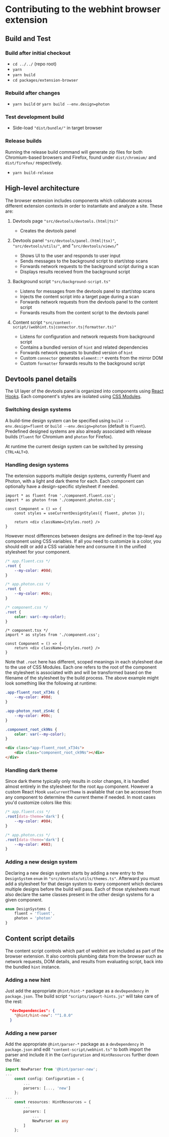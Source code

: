 # Contributing to the webhint browser extension

## Build and Test

### Build after initial checkout

* `cd ../../` (repo root)
* `yarn`
* `yarn build`
* `cd packages/extension-browser`

### Rebuild after changes

* `yarn build` or `yarn build --env.design=photon`

### Test development build

* Side-load `"dist/bundle/"` in target browser

### Release builds

Running the release build command will generate zip files
for both Chromium-based browsers and Firefox, found under
`dist/chromium/` and `dist/firefox/` respectively.

* `yarn build-release`

## High-level architecture

The browser extension includes components which collaborate across
different extension contexts in order to instantiate and analyze a
site. These are:

1. Devtools page `"src/devtools/devtools.(html|ts)"`
   * Creates the devtools panel

2. Devtools panel `"src/devtools/panel.(html|tsx)"`, `"src/devtools/utils/"`,
   and "`src/devtools/views/`"
   * Shows UI to the user and responds to user input
   * Sends messages to the background script to start/stop scans
   * Forwards network requests to the background script during a scan
   * Displays results received from the background script

3. Background script `"src/background-script.ts"`
   * Listens for messages from the devtools panel to start/stop scans
   * Injects the content script into a target page during a scan
   * Forwards network requests from the devtools panel to the content script
   * Forwards results from the content script to the devtools panel

4. Content script `"src/content-script/(webhint.ts|connector.ts|formatter.ts)"`
   * Listens for configuration and network requests from background script
   * Contains a bundled version of `hint` and related dependencies
   * Forwards network requests to bundled version of `hint`
   * Custom `connector` generates `element::*` events from the mirror DOM
   * Custom `formatter` forwards results to the background script

## Devtools panel details

The UI layer of the devtools panel is organized into components using
[React Hooks](https://reactjs.org/docs/hooks-intro.html). Each component's
styles are isolated using
[CSS Modules](https://github.com/css-modules/css-modules).

### Switching design systems

A build-time design system can be specified using `build --env.design=fluent`
or `build --env.design=photon` (default is `fluent`). Predefined designed
systems are also already associated with release builds (`fluent` for Chromium
and `photon` for Firefox).

At runtime the current design system can be switched by pressing `CTRL+ALT+D`.

### Handling design systems

The extension supports multiple design systems, currently Fluent and Photon,
with a light and dark theme for each. Each component can optionally have a
design-specific stylesheet if needed.

```tsx
import * as fluent from './component.fluent.css';
import * as photon from './component.photon.css';

const Component = () => {
    const styles = useCurrentDesignStyles({ fluent, photon });

    return <div className={styles.root} />
}
```

However most differences between designs are defined in the top-level `App`
component using CSS variables. If all you need to customize is a color,
you should edit or add a CSS variable here and consume it in the unified
stylesheet for your component.

```css
/* app.fluent.css */
.root {
    --my-color: #00d;
}
```

```css
/* app.photon.css */
.root {
    --my-color: #00c;
}
```

```css
/* component.css */
.root {
    color: var(--my-color);
}
```

```tsx
/* component.tsx */
import * as styles from './component.css';

const Component = () => {
    return <div className={styles.root} />
}
```

Note that `.root` here has different, scoped meanings in each stylesheet
due to the use of CSS Modules. Each one refers to the root of the component
the stylesheet is associated with and will be transformed based on the filename
of the stylesheet by the build process. The above example might look something
like the following at runtime:

```css
.app-fluent_root_xT34s {
    --my-color: #00d;
}

.app-photon_root_zSn4c {
    --my-color: #00c;
}

.component_root_ck9Ns {
    color: var(--my-color);
}
```

```html
<div class="app-fluent_root_xT34s">
    <div class="component_root_ck9Ns"></div>
</div>
```

### Handling dark theme

Since dark theme typically only results in color changes, it is handled
almost entirely in the stylesheet for the root `App` component. However
a custom React Hook `useCurrentTheme` is available that can be accessed
from any component to determine the current theme if needed. In most
cases you'd customize colors like this:

```css
/* app.fluent.css */
.root[data-theme='dark'] {
    --my-color: #004;
}
```

```css
/* app.photon.css */
.root[data-theme='dark'] {
    --my-color: #003;
}
```

### Adding a new design system

Declaring a new design system starts by adding a new entry to the
`DesignSystem` `enum` in `"src/devtools/utils/themes.ts"`. Afterward you must
add a stylesheet for that design system to every component which declares
multiple designs before the build will pass. Each of those stylesheets must
also declare the same classes present in the other design systems for a given
component.

```ts
enum DesignSystems {
    fluent = 'fluent',
    photon = 'photon'
}
```

## Content script details

The content script controls which part of webhint are included as part of the
browser extension. It also controls plumbing data from the browser such as
network requests, DOM details, and results from evaluating script, back into
the bundled `hint` instance.

### Adding a new hint

Just add the appropriate `@hint/hint-*` package as a `devDependency` in
`package.json`. The build script `"scripts/import-hints.js"` will take care of
the rest:

```json
  "devDependencies": {
    "@hint/hint-new": "^1.0.0"
  }
```

### Adding a new parser

Add the appropriate `@hint/parser-*` package as a `devDependency` in
`package.json` and edit `"content-script/webhint.ts"` to both import the
parser and include it in the `Configuration` and `HintResources` further
down the file:

```ts
import NewParser from '@hint/parser-new';
...
    const config: Configuration = {
        ...
        parsers: [..., 'new']
    };
...
    const resources: HintResources = {
        ...
        parsers: [
            ...
            NewParser as any
        ]
    };
```
